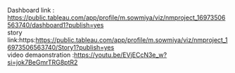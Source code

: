 Dashboard link : https://public.tableau.com/app/profile/m.sowmiya/viz/nmproject_16973506563740/dashboard1?publish=yes      
story link:https:https://public.tableau.com/app/profile/m.sowmiya/viz/nmproject_16973506563740/Story1?publish=yes     
video demaonstration :https://youtu.be/EVjECcN3e_w?si=jok7BeGmrTRG8ptR2
